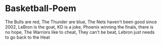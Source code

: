 # Basketball-Poem

The Bulls are red,
The Thunder are blue, 
The Nets haven't been good since 2002,
LeBron is the goat,
KD is a joke,
Phoenix winning the finals, there is no hope,
The Warriors like to cheat,
They can't be beat,
Lebron just needs to go back to the Heat
